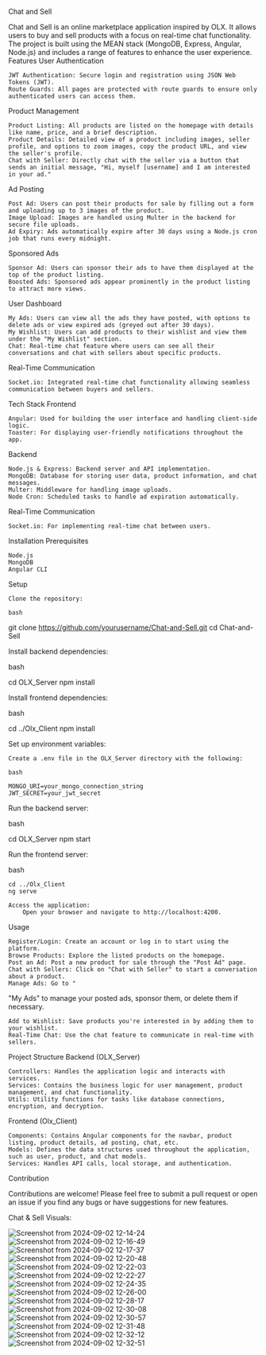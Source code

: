Chat and Sell 

Chat and Sell is an online marketplace application inspired by OLX. It allows users to buy and sell products with a focus on real-time chat functionality. The project is built using the MEAN stack (MongoDB, Express, Angular, Node.js) and includes a range of features to enhance the user experience.
Features
User Authentication

    JWT Authentication: Secure login and registration using JSON Web Tokens (JWT).
    Route Guards: All pages are protected with route guards to ensure only authenticated users can access them.

Product Management

    Product Listing: All products are listed on the homepage with details like name, price, and a brief description.
    Product Details: Detailed view of a product including images, seller profile, and options to zoom images, copy the product URL, and view the seller's profile.
    Chat with Seller: Directly chat with the seller via a button that sends an initial message, "Hi, myself [username] and I am interested in your ad."

Ad Posting

    Post Ad: Users can post their products for sale by filling out a form and uploading up to 3 images of the product.
    Image Upload: Images are handled using Multer in the backend for secure file uploads.
    Ad Expiry: Ads automatically expire after 30 days using a Node.js cron job that runs every midnight.

Sponsored Ads

    Sponsor Ad: Users can sponsor their ads to have them displayed at the top of the product listing.
    Boosted Ads: Sponsored ads appear prominently in the product listing to attract more views.

User Dashboard

    My Ads: Users can view all the ads they have posted, with options to delete ads or view expired ads (greyed out after 30 days).
    My Wishlist: Users can add products to their wishlist and view them under the "My Wishlist" section.
    Chat: Real-time chat feature where users can see all their conversations and chat with sellers about specific products.

Real-Time Communication

    Socket.io: Integrated real-time chat functionality allowing seamless communication between buyers and sellers.

Tech Stack
Frontend

    Angular: Used for building the user interface and handling client-side logic.
    Toaster: For displaying user-friendly notifications throughout the app.

Backend

    Node.js & Express: Backend server and API implementation.
    MongoDB: Database for storing user data, product information, and chat messages.
    Multer: Middleware for handling image uploads.
    Node Cron: Scheduled tasks to handle ad expiration automatically.

Real-Time Communication

    Socket.io: For implementing real-time chat between users.

Installation
Prerequisites

    Node.js
    MongoDB
    Angular CLI

Setup

    Clone the repository:

    bash

git clone https://github.com/yourusername/Chat-and-Sell.git
cd Chat-and-Sell

Install backend dependencies:

bash

cd OLX_Server
npm install

Install frontend dependencies:

bash

cd ../Olx_Client
npm install

Set up environment variables:

    Create a .env file in the OLX_Server directory with the following:

    bash

    MONGO_URI=your_mongo_connection_string
    JWT_SECRET=your_jwt_secret

Run the backend server:

bash

cd OLX_Server
npm start

Run the frontend server:

bash

    cd ../Olx_Client
    ng serve

    Access the application:
        Open your browser and navigate to http://localhost:4200.

Usage

    Register/Login: Create an account or log in to start using the platform.
    Browse Products: Explore the listed products on the homepage.
    Post an Ad: Post a new product for sale through the "Post Ad" page.
    Chat with Sellers: Click on "Chat with Seller" to start a conversation about a product.
    Manage Ads: Go to "

"My Ads" to manage your posted ads, sponsor them, or delete them if necessary.

    Add to Wishlist: Save products you're interested in by adding them to your wishlist.
    Real-Time Chat: Use the chat feature to communicate in real-time with sellers.

Project Structure
Backend (OLX_Server)

    Controllers: Handles the application logic and interacts with services.
    Services: Contains the business logic for user management, product management, and chat functionality.
    Utils: Utility functions for tasks like database connections, encryption, and decryption.

Frontend (Olx_Client)

    Components: Contains Angular components for the navbar, product listing, product details, ad posting, chat, etc.
    Models: Defines the data structures used throughout the application, such as user, product, and chat models.
    Services: Handles API calls, local storage, and authentication.

Contribution

Contributions are welcome! Please feel free to submit a pull request or open an issue if you find any bugs or have suggestions for new features.


Chat & Sell Visuals:

![Screenshot from 2024-09-02 12-14-24](https://github.com/user-attachments/assets/c131f8f8-f122-4066-8797-f697416d45d3)
![Screenshot from 2024-09-02 12-16-49](https://github.com/user-attachments/assets/73f9462f-7b90-42ed-9af6-524fddf780f4)
![Screenshot from 2024-09-02 12-17-37](https://github.com/user-attachments/assets/c1b747ee-cecc-4c5f-afe6-d57ca7aeb990)
![Screenshot from 2024-09-02 12-20-48](https://github.com/user-attachments/assets/41f64202-f0ca-4829-b292-d0bf769e30ab)
![Screenshot from 2024-09-02 12-22-03](https://github.com/user-attachments/assets/5446654c-f5ca-4912-9848-52e985cc7bad)
![Screenshot from 2024-09-02 12-22-27](https://github.com/user-attachments/assets/1b843cfa-719c-48c5-9010-f53c5fb5116a)
![Screenshot from 2024-09-02 12-24-35](https://github.com/user-attachments/assets/c275246b-5c86-4bd0-acc1-9d78d90f7c49)
![Screenshot from 2024-09-02 12-26-00](https://github.com/user-attachments/assets/980c7f03-fbef-461f-86a7-e34a15c89e3d)
![Screenshot from 2024-09-02 12-28-17](https://github.com/user-attachments/assets/0cc46576-db36-4772-862a-9627d4ece23e)
![Screenshot from 2024-09-02 12-30-08](https://github.com/user-attachments/assets/f57c8253-171c-4f5e-9e4f-4b08900bc7bf)
![Screenshot from 2024-09-02 12-30-57](https://github.com/user-attachments/assets/59b23f91-6250-4e77-ae0c-e1cdeb36587f)
![Screenshot from 2024-09-02 12-31-48](https://github.com/user-attachments/assets/c76f2226-6853-4e3f-a8fb-050a01611a30)
![Screenshot from 2024-09-02 12-32-12](https://github.com/user-attachments/assets/77aacd24-a268-470e-bb20-40a5b2faa003)
![Screenshot from 2024-09-02 12-32-51](https://github.com/user-attachments/assets/2b642a23-196c-415f-8ac7-0005d055b8c4)
